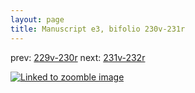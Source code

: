 ```yaml
---
layout: page
title: Manuscript e3, bifolio 230v-231r
---
```


prev: [229v-230r](../229v-230r/) next: [231v-232r](../231v-232r/)



[![Linked to zoomble image](http://www.homermultitext.org/iipsrv?IIIF=/project/homer/pyramidal/deepzoom/hmt/e3bifolio/v1/E3_230v_231r.tif/full/2000,/0/default.jpg)](http://www.homermultitext.org/ict2/?urn=urn:cite2:hmt:e3bifolio.v1:E3_230v_231r)


